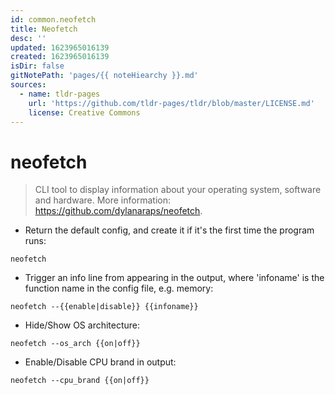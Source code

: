```yaml
---
id: common.neofetch
title: Neofetch
desc: ''
updated: 1623965016139
created: 1623965016139
isDir: false
gitNotePath: 'pages/{{ noteHiearchy }}.md'
sources:
  - name: tldr-pages
    url: 'https://github.com/tldr-pages/tldr/blob/master/LICENSE.md'
    license: Creative Commons
---
```

# neofetch

> CLI tool to display information about your operating system, software and hardware.
> More information: <https://github.com/dylanaraps/neofetch>.

- Return the default config, and create it if it's the first time the program runs:

`neofetch`

- Trigger an info line from appearing in the output, where 'infoname' is the function name in the config file, e.g. memory:

`neofetch --{{enable|disable}} {{infoname}}`

- Hide/Show OS architecture:

`neofetch --os_arch {{on|off}}`

- Enable/Disable CPU brand in output:

`neofetch --cpu_brand {{on|off}}`

